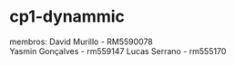 # cp1-dynammic

membros: 
David Murillo - RM5590078  
Yasmin Gonçalves - rm559147
Lucas Serrano - rm555170
